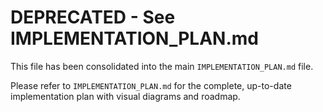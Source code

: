 # DEPRECATED - See IMPLEMENTATION_PLAN.md

This file has been consolidated into the main `IMPLEMENTATION_PLAN.md` file.

Please refer to `IMPLEMENTATION_PLAN.md` for the complete, up-to-date implementation plan with visual diagrams and roadmap.